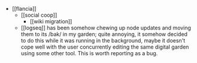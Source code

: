 - [[flancia]]
  - [[social coop]]
    - [[wiki migration]]
  - [[logseq]] has been somehow chewing up node updates and moving them to its /bak/ in my garden; quite annoying, it somehow decided to do this while it was running in the background, maybe it doesn't cope well with the user concurrently editing the same digital garden using some other tool. This is worth reporting as a bug.
